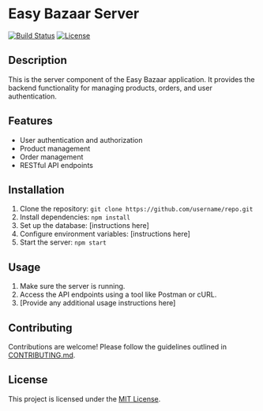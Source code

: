 # Easy Bazaar Server

[![Build Status](https://img.shields.io/travis/username/repo.svg)](https://travis-ci.org/username/repo)
[![License](https://img.shields.io/badge/license-MIT-blue.svg)](https://opensource.org/licenses/MIT)

## Description

This is the server component of the Easy Bazaar application. It provides the backend functionality for managing products, orders, and user authentication.

## Features

- User authentication and authorization
- Product management
- Order management
- RESTful API endpoints

## Installation

1. Clone the repository: `git clone https://github.com/username/repo.git`
2. Install dependencies: `npm install`
3. Set up the database: [instructions here]
4. Configure environment variables: [instructions here]
5. Start the server: `npm start`

## Usage

1. Make sure the server is running.
2. Access the API endpoints using a tool like Postman or cURL.
3. [Provide any additional usage instructions here]

## Contributing

Contributions are welcome! Please follow the guidelines outlined in [CONTRIBUTING.md](./CONTRIBUTING.md).

## License

This project is licensed under the [MIT License](https://opensource.org/licenses/MIT).